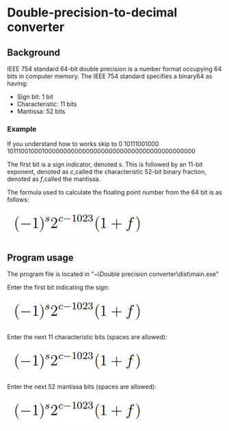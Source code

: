 # Double-precision-to-decimal converter

## Background
 IEEE 754 standard 64-bit double precision is a number format occupying  64 bits in computer memory.
 The IEEE 754 standard specifies a binary64 as having:

 - Sign bit: 1 bit
 - Characteristic: 11 bits
 - Mantissa: 52 bits

### Example
If you understand how to works skip to 
0 10111001000 1011100100010000000000000000000000000000000000000000

The first bit is a sign indicator, denoted *s*.
This is followed by an 11-bit exponent, denoted as *c*,called the characteristic
52-bit binary fraction, denoted as *f*,called the mantissa.

The formula used to calculate the floating point number from the 64 bit is as follows:

![Math Expression](Images/IEEE_formula.png)

## Program usage
The program file is located in "~\Double precision converter\dist\main.exe"

Enter the first bit indicating the sign:

![Math Expression](Images/IEEE_formula.png)

Enter the next 11 characteristic bits (spaces are allowed):

![Math Expression](Images/IEEE_formula.png)

Enter the next 52 mantissa bits (spaces are allowed):

![Math Expression](Images/IEEE_formula.png)
